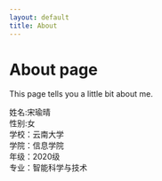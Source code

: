 ```yaml
---
layout: default
title: About
---
```

# About page
This page tells you a little bit about me.

姓名:宋瑜晴<br>
性别:女<br>
学校：云南大学<br>
学院：信息学院<br>
年级：2020级<br>
专业：智能科学与技术<br>